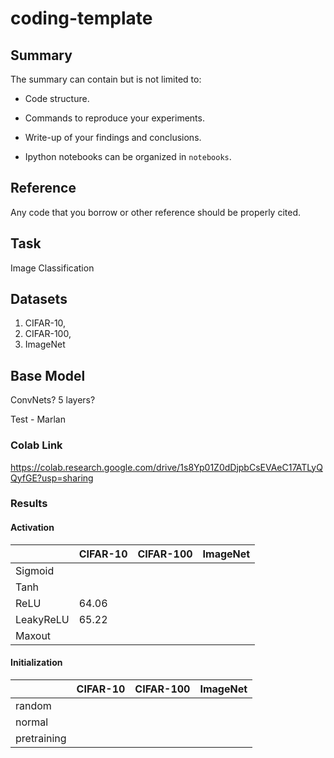 # coding-template

## Summary

The summary can contain but is not limited to:

- Code structure.

- Commands to reproduce your experiments.

- Write-up of your findings and conclusions.

- Ipython notebooks can be organized in `notebooks`.

## Reference

Any code that you borrow or other reference should be properly cited.

## Task
Image Classification

## Datasets
1. CIFAR-10, 
2. CIFAR-100,
3. ImageNet

## Base Model
ConvNets?
5 layers?

Test - Marlan

### Colab Link
https://colab.research.google.com/drive/1s8Yp01Z0dDjpbCsEVAeC17ATLyQQyfGE?usp=sharing

### Results

#### Activation
|   | CIFAR-10 | CIFAR-100 | ImageNet |
|---|---|---|---|
| Sigmoid  |   |   |   |
|  Tanh |   |   |   |
|  ReLU | 64.06 |   |   |
|  LeakyReLU | 65.22 |   |   |
|  Maxout |   |   |   |

#### Initialization
|   | CIFAR-10 | CIFAR-100 | ImageNet |
|---|---|---|---|
| random  |   |   |   |
|  normal |   |   |   |
|  pretraining |   |   |   |
